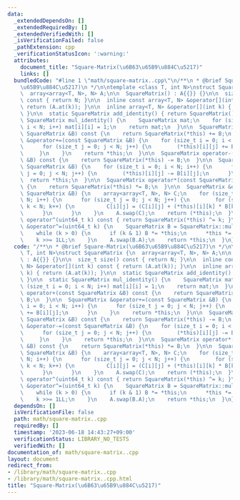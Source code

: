 ```yaml
---
data:
  _extendedDependsOn: []
  _extendedRequiredBy: []
  _extendedVerifiedWith: []
  _isVerificationFailed: false
  _pathExtension: cpp
  _verificationStatusIcon: ':warning:'
  attributes:
    document_title: "Square-Matrix(\u6B63\u65B9\u884C\u5217)"
    links: []
  bundledCode: "#line 1 \"math/square-matrix..cpp\"\n/**\n * @brief Square-Matrix(\u6B63\
    \u65B9\u884C\u5217)\n */\n\ntemplate <class T, int N>\nstruct SquareMatrix {\n\
    \  array<array<T, N>, N> A;\n\n  SquareMatrix() : A{{}} {}\n\n  size_t size()\
    \ const { return N; }\n\n  inline const array<T, N> &operator[](int k) const {\
    \ return (A.at(k)); }\n\n  inline array<T, N> &operator[](int k) { return (A.at(k));\
    \ }\n\n  static SquareMatrix add_identity() { return SquareMatrix(); }\n\n  static\
    \ SquareMatrix mul_identity() {\n    SquareMatrix mat;\n    for (size_t i = 0;\
    \ i < N; i++) mat[i][i] = 1;\n    return mat;\n  }\n\n  SquareMatrix operator+(const\
    \ SquareMatrix &B) const {\n    return SquareMatrix(*this) += B;\n  }\n\n  SquareMatrix\
    \ &operator+=(const SquareMatrix &B) {\n    for (size_t i = 0; i < N; i++) {\n\
    \      for (size_t j = 0; j < N; j++) {\n        (*this)[i][j] += B[i][j];\n \
    \     }\n    }\n    return *this;\n  }\n\n  SquareMatrix operator-(const SquareMatrix\
    \ &B) const {\n    return SquareMatrix(*this) -= B;\n  }\n\n  SquareMatrix &operator-=(const\
    \ SquareMatrix &B) {\n    for (size_t i = 0; i < N; i++) {\n      for (size_t\
    \ j = 0; j < N; j++) {\n        (*this)[i][j] -= B[i][j];\n      }\n    }\n  \
    \  return *this;\n  }\n\n  SquareMatrix operator*(const SquareMatrix &B) const\
    \ {\n    return SquareMatrix(*this) *= B;\n  }\n\n  SquareMatrix &operator*=(const\
    \ SquareMatrix &B) {\n    array<array<T, N>, N> C;\n    for (size_t i = 0; i <\
    \ N; i++) {\n      for (size_t j = 0; j < N; j++) {\n        for (size_t k = 0;\
    \ k < N; k++) {\n          C[i][j] = (C[i][j] + (*this)[i][k] * B[k][j]);\n  \
    \      }\n      }\n    }\n    A.swap(C);\n    return (*this);\n  }\n\n  SquareMatrix\
    \ operator^(uint64_t k) const { return SquareMatrix(*this) ^= k; }\n\n  SquareMatrix\
    \ &operator^=(uint64_t k) {\n    SquareMatrix B = SquareMatrix::mul_identity();\n\
    \    while (k > 0) {\n      if (k & 1) B *= *this;\n      *this *= *this;\n  \
    \    k >>= 1LL;\n    }\n    A.swap(B.A);\n    return *this;\n  }\n};\n"
  code: "/**\n * @brief Square-Matrix(\u6B63\u65B9\u884C\u5217)\n */\n\ntemplate <class\
    \ T, int N>\nstruct SquareMatrix {\n  array<array<T, N>, N> A;\n\n  SquareMatrix()\
    \ : A{{}} {}\n\n  size_t size() const { return N; }\n\n  inline const array<T,\
    \ N> &operator[](int k) const { return (A.at(k)); }\n\n  inline array<T, N> &operator[](int\
    \ k) { return (A.at(k)); }\n\n  static SquareMatrix add_identity() { return SquareMatrix();\
    \ }\n\n  static SquareMatrix mul_identity() {\n    SquareMatrix mat;\n    for\
    \ (size_t i = 0; i < N; i++) mat[i][i] = 1;\n    return mat;\n  }\n\n  SquareMatrix\
    \ operator+(const SquareMatrix &B) const {\n    return SquareMatrix(*this) +=\
    \ B;\n  }\n\n  SquareMatrix &operator+=(const SquareMatrix &B) {\n    for (size_t\
    \ i = 0; i < N; i++) {\n      for (size_t j = 0; j < N; j++) {\n        (*this)[i][j]\
    \ += B[i][j];\n      }\n    }\n    return *this;\n  }\n\n  SquareMatrix operator-(const\
    \ SquareMatrix &B) const {\n    return SquareMatrix(*this) -= B;\n  }\n\n  SquareMatrix\
    \ &operator-=(const SquareMatrix &B) {\n    for (size_t i = 0; i < N; i++) {\n\
    \      for (size_t j = 0; j < N; j++) {\n        (*this)[i][j] -= B[i][j];\n \
    \     }\n    }\n    return *this;\n  }\n\n  SquareMatrix operator*(const SquareMatrix\
    \ &B) const {\n    return SquareMatrix(*this) *= B;\n  }\n\n  SquareMatrix &operator*=(const\
    \ SquareMatrix &B) {\n    array<array<T, N>, N> C;\n    for (size_t i = 0; i <\
    \ N; i++) {\n      for (size_t j = 0; j < N; j++) {\n        for (size_t k = 0;\
    \ k < N; k++) {\n          C[i][j] = (C[i][j] + (*this)[i][k] * B[k][j]);\n  \
    \      }\n      }\n    }\n    A.swap(C);\n    return (*this);\n  }\n\n  SquareMatrix\
    \ operator^(uint64_t k) const { return SquareMatrix(*this) ^= k; }\n\n  SquareMatrix\
    \ &operator^=(uint64_t k) {\n    SquareMatrix B = SquareMatrix::mul_identity();\n\
    \    while (k > 0) {\n      if (k & 1) B *= *this;\n      *this *= *this;\n  \
    \    k >>= 1LL;\n    }\n    A.swap(B.A);\n    return *this;\n  }\n};\n"
  dependsOn: []
  isVerificationFile: false
  path: math/square-matrix..cpp
  requiredBy: []
  timestamp: '2023-06-18 14:43:27+09:00'
  verificationStatus: LIBRARY_NO_TESTS
  verifiedWith: []
documentation_of: math/square-matrix..cpp
layout: document
redirect_from:
- /library/math/square-matrix..cpp
- /library/math/square-matrix..cpp.html
title: "Square-Matrix(\u6B63\u65B9\u884C\u5217)"
---
```

